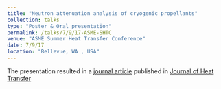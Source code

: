 ```yaml
---
title: "Neutron attenuation analysis of cryogenic propellants"
collection: talks
type: "Poster & Oral presentation"
permalink: /talks/7/9/17-ASME-SHTC
venue: "ASME Summer Heat Transfer Conference"
date: 7/9/17
location: "Bellevue, WA , USA"
---
```


The presentation resulted in a [journal article](http://kishanbellur.github.io/files/bellur_2018b.pdf) published in [Journal of Heat Transfer](https://journaltool.asme.org/home/JournalDescriptions.cfm?JournalID=10#)
